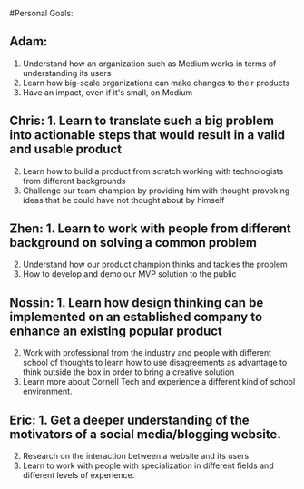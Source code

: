 #Personal Goals:

## Adam: 
1. Understand how an organization such as Medium works in terms of understanding its users
2. Learn how big-scale organizations can make changes to their products
3. Have an impact, even if it's small, on Medium

## Chris: 1. Learn to translate such a big problem into actionable steps that would result in a valid and usable product
2. Learn how to build a product from scratch working with technologists from different backgrounds
3. Challenge our team champion by providing him with thought-provoking ideas that he could have not thought about by himself

## Zhen: 1. Learn to work with people from different background on solving a common problem
2. Understand how our product champion thinks and tackles the problem
3. How to develop and demo our MVP solution to the public

## Nossin: 1. Learn how design thinking can be implemented on an established company to enhance an existing popular product
2. Work with professional from the industry and people with different school of thoughts to learn how to use disagreements as advantage to think outside the box in order to bring a creative solution
3. Learn more about Cornell Tech and experience a different kind of school environment.

## Eric: 1. Get a deeper understanding of the motivators of a social media/blogging website.
2. Research on the interaction between a website and its users.
3. Learn to work with people with specialization in different fields and different levels of experience.
